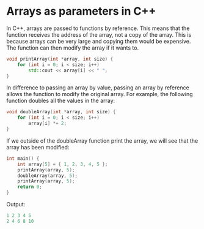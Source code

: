 # Arrays as parameters in C++
In C++, arrays are passed to functions by reference. This means that the function receives the address of the array, not a copy of the array. This is because arrays can be very large and copying them would be expensive. The function can then modify the array if it wants to.

```cpp
void printArray(int *array, int size) {
    for (int i = 0; i < size; i++)
        std::cout << array[i] << " ";
}
```

In difference to passing an array by value, passing an array by reference allows the function to modify the original array. For example, the following function doubles all the values in the array:

```cpp
void doubleArray(int *array, int size) {
    for (int i = 0; i < size; i++)
        array[i] *= 2;
}
```

If we outside of the doubleArray function print the array, we will see that the array has been modified:

```cpp
int main() {
    int array[5] = { 1, 2, 3, 4, 5 };
    printArray(array, 5);
    doubleArray(array, 5);
    printArray(array, 5);
    return 0;
}
```

Output:

```cpp
1 2 3 4 5
2 4 6 8 10
```
